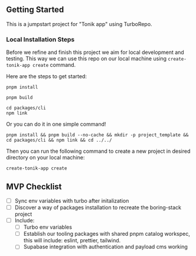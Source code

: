 ## Getting Started

This is a jumpstart project for "Tonik app" using TurboRepo.

### Local Installation Steps

Before we refine and finish this project we aim for local development and testing.
This way we can use this repo on our local machine using `create-tonik-app create` command.

Here are the steps to get started:

```
pnpm install
```

```
pnpm build
```

```
cd packages/cli
npm link
```

Or you can do it in one simple command!

```
pnpm install && pnpm build --no-cache && mkdir -p project_template && cd packages/cli && npm link && cd ../../
```

Then you can run the following command to create a new project in desired directory on your local machine:

```
create-tonik-app create
```

## MVP Checklist

- [ ] Sync env variables with turbo after initalization
- [ ] Discover a way of packages installation to recreate the boring-stack project
- [ ] Include:
  - [ ] Turbo env variables
  - [ ] Establish our tooling packages with shared pnpm catalog workspec, this will include:
        eslint, prettier, tailwind.
  - [ ] Supabase integration with authentication and payload cms working
